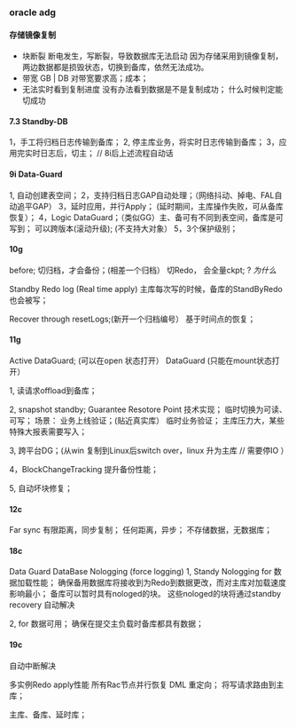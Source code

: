 ### oracle adg
#### 存储镜像复制

* 块断裂 
断电发生，写断裂，导致数据库无法启动 
因为存储采用到镜像复制，两边数据都是损毁状态，切换到备库，依然无法成功。
* 带宽
GB | DB 对带宽要求高；成本；
* 无法实时看到复制进度
没有办法看到数据是不是复制成功；
什么时候判定能切成功

#### 7.3 Standby-DB
1，手工将归档日志传输到备库；
2, 停主库业务，将实时日志传输到备库；
3，应用完实时日志后，切主；
// 8i后上述流程自动话

#### 9i Data-Guard 
1, 自动创建表空间；
2，支持归档日志GAP自动处理；（网络抖动、掉电、FAL自动追平GAP）
3，延时应用，并行Apply； (延时期间，主库操作失败，可从备库恢复）；
4，Logic DataGuard；（类似GG）主、备可有不同到表空间，备库是可写到；
   可以跨版本(滚动升级); (不支持大对象）
5，3个保护级别；


#### 10g 
before; 
切归档，才会备份；(相差一个归档）
切Redo， 会全量ckpt; ? *为什么*

Standby Redo log (Real time apply)
主库每次写的时候，备库的StandByRedo也会被写；

Recover through resetLogs;(新开一个归档编号）
基于时间点的恢复；

#### 11g
Active DataGuard; (可以在open 状态打开）
DataGuard (只能在mount状态打开）

1, 读请求offload到备库；

2, snapshot standby;
   Guarantee Resotore Point 技术实现；
   临时切换为可读、可写；
   场景：
   业务上线验证；(贴近真实库）
   临时业务验证；
   主库压力大，某些特殊大报表需要写入；

3, 跨平台DG；(从win 复制到Linux后switch over，linux 升为主库 // 需要停IO ）

4，BlockChangeTracking 提升备份性能；

5, 自动坏块修复；

#### 12c 
Far sync
    有限距离，同步复制；
    任何距离，异步；
    不存储数据，无数据库；
    
#### 18c
Data Guard DataBase Nologging (force logging)
1, Standy Nologging for 数据加载性能；
确保备用数据库将接收到为Redo到数据更改，而对主库对加载速度影响最小；
备库可以暂时具有nologed的块。 这些nologed的块将通过standby recovery 自动解决

2, for  数据可用；
确保在提交主负载时备库都具有数据；

#### 19c

自动中断解决

多实例Redo apply性能
 所有Rac节点并行恢复
DML 重定向；
 将写请求路由到主库；

 



主库、备库、延时库；

